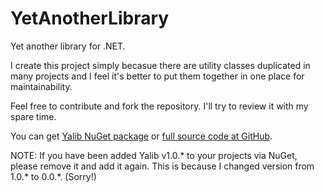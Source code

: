 YetAnotherLibrary
=================

Yet another library for .NET.

I create this project simply becasue there are utility classes duplicated in many projects and I feel it's better to put them together in one place for maintainability.

Feel free to contribute and fork the repository. I'll try to review it with my spare time.

You can get [Yalib NuGet package](https://www.nuget.org/packages/Yalib/) or [full source code at GitHub](https://github.com/huanlin/YetAnotherLibrary).

NOTE: If you have been added Yalib v1.0.\* to your projects via NuGet, please remove it and add it again. This is because I changed version from 1.0.\* to 0.0.\*. (Sorry!)

